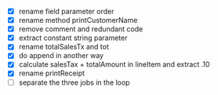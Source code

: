 - [x] rename field parameter order
- [x] rename method printCustomerName
- [x] remove comment and redundant code
- [x] extract constant string parameter
- [x] rename totalSalesTx and tot
- [x] do append in another way
- [x] calculate salesTax + totalAmount in lineItem and extract .10
- [x] rename printReceipt
- [ ] separate the three jobs in the loop